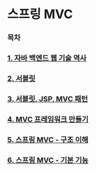 # 스프링 MVC

### 목차
### [1. 자바 백엔드 웹 기술 역사](https://github.com/jjb8966/spring/blob/main/spring_mvc/md-file/1%20%EC%9E%90%EB%B0%94%20%EB%B0%B1%EC%97%94%EB%93%9C%20%EC%9B%B9%20%EA%B8%B0%EC%88%A0%20%EC%97%AD%EC%82%AC.md#1-%EC%9E%90%EB%B0%94-%EB%B0%B1%EC%97%94%EB%93%9C-%EC%9B%B9-%EA%B8%B0%EC%88%A0-%EC%97%AD%EC%82%AC)
### [2. 서블릿](https://github.com/jjb8966/spring/blob/main/spring_mvc/md-file/2%20%EC%84%9C%EB%B8%94%EB%A6%BF.md#2-%EC%84%9C%EB%B8%94%EB%A6%BF)
### [3. 서블릿, JSP, MVC 패턴](https://github.com/jjb8966/spring/blob/main/spring_mvc/md-file/3%20%EC%84%9C%EB%B8%94%EB%A6%BF%2C%20JSP%2C%20MVC%20%ED%8C%A8%ED%84%B4.md#3-%EC%84%9C%EB%B8%94%EB%A6%BF-jsp-mvc-%ED%8C%A8%ED%84%B4)
### [4. MVC 프레임워크 만들기](https://github.com/jjb8966/spring/blob/main/spring_mvc/md-file/4%20MVC%20%ED%94%84%EB%A0%88%EC%9E%84%EC%9B%8C%ED%81%AC%20%EB%A7%8C%EB%93%A4%EA%B8%B0.md#4-mvc-%ED%94%84%EB%A0%88%EC%9E%84%EC%9B%8C%ED%81%AC-%EB%A7%8C%EB%93%A4%EA%B8%B0)
### [5. 스프링 MVC - 구조 이해](https://github.com/jjb8966/spring/blob/main/spring_mvc/md-file/5%20%EC%8A%A4%ED%94%84%EB%A7%81%20MVC%20-%20%EA%B5%AC%EC%A1%B0%20%EC%9D%B4%ED%95%B4.md#5-%EC%8A%A4%ED%94%84%EB%A7%81-mvc---%EA%B5%AC%EC%A1%B0-%EC%9D%B4%ED%95%B4)
### [6. 스프링 MVC - 기본 기능](https://github.com/jjb8966/spring/blob/main/spring_mvc/md-file/6%20%EC%8A%A4%ED%94%84%EB%A7%81%20MVC%20-%20%EA%B8%B0%EB%B3%B8%20%EA%B8%B0%EB%8A%A5.md#6-%EC%8A%A4%ED%94%84%EB%A7%81-mvc---%EA%B8%B0%EB%B3%B8-%EA%B8%B0%EB%8A%A5)
